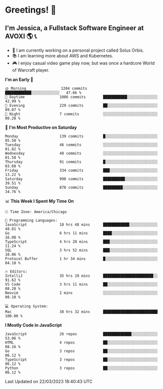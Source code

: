 # Greetings! 🧠

## I'm Jessica, a Fullstack Software Engineer at AVOXI 🌎 📞

- 🌟 I am currently working on a personal project called Solus Orbis.
- 📚 I am learning more about AWS and Kubernetes.
- 🎮 I enjoy casual video game play now, but was once a hardcore World of Warcraft player.

<!--START_SECTION:waka-->
**I'm an Early 🐤** 

```text
🌞 Morning                1204 commits        ████████████░░░░░░░░░░░░░   47.66 % 
🌆 Daytime                1086 commits        ███████████░░░░░░░░░░░░░░   42.99 % 
🌃 Evening                229 commits         ██░░░░░░░░░░░░░░░░░░░░░░░   09.07 % 
🌙 Night                  7 commits           ░░░░░░░░░░░░░░░░░░░░░░░░░   00.28 % 
```
📅 **I'm Most Productive on Saturday** 

```text
Monday                   139 commits         █░░░░░░░░░░░░░░░░░░░░░░░░   05.50 % 
Tuesday                  46 commits          ░░░░░░░░░░░░░░░░░░░░░░░░░   01.82 % 
Wednesday                40 commits          ░░░░░░░░░░░░░░░░░░░░░░░░░   01.58 % 
Thursday                 91 commits          █░░░░░░░░░░░░░░░░░░░░░░░░   03.60 % 
Friday                   334 commits         ███░░░░░░░░░░░░░░░░░░░░░░   13.22 % 
Saturday                 998 commits         ██████████░░░░░░░░░░░░░░░   39.51 % 
Sunday                   878 commits         █████████░░░░░░░░░░░░░░░░   34.76 % 
```


📊 **This Week I Spent My Time On** 

```text
🕑︎ Time Zone: America/Chicago

💬 Programming Languages: 
JavaScript               18 hrs 48 mins      ████████████░░░░░░░░░░░░░   48.81 % 
Go                       6 hrs 11 mins       ████░░░░░░░░░░░░░░░░░░░░░   16.08 % 
TypeScript               4 hrs 20 mins       ███░░░░░░░░░░░░░░░░░░░░░░   11.24 % 
SQL                      3 hrs 52 mins       ███░░░░░░░░░░░░░░░░░░░░░░   10.06 % 
Protocol Buffer          1 hr 34 mins        █░░░░░░░░░░░░░░░░░░░░░░░░   04.10 % 

🔥 Editors: 
IntelliJ                 35 hrs 19 mins      ███████████████████████░░   91.62 % 
VS Code                  3 hrs 11 mins       ██░░░░░░░░░░░░░░░░░░░░░░░   08.28 % 
Neovim                   2 mins              ░░░░░░░░░░░░░░░░░░░░░░░░░   00.10 % 

💻 Operating System: 
Mac                      38 hrs 32 mins      █████████████████████████   100.00 % 
```

**I Mostly Code in JavaScript** 

```text
JavaScript               26 repos            █████████████░░░░░░░░░░░░   53.06 % 
HTML                     4 repos             ██░░░░░░░░░░░░░░░░░░░░░░░   08.16 % 
Go                       3 repos             ██░░░░░░░░░░░░░░░░░░░░░░░   06.12 % 
TypeScript               3 repos             ██░░░░░░░░░░░░░░░░░░░░░░░   06.12 % 
Python                   3 repos             ██░░░░░░░░░░░░░░░░░░░░░░░   06.12 % 
```




 Last Updated on 22/03/2023 18:40:43 UTC
<!--END_SECTION:waka-->

<!--
**jessikuh/jessikuh** is a ✨ _special_ ✨ repository because its `README.md` (this file) appears on your GitHub profile.

Here are some ideas to get you started:

- 🔭 I’m currently working on ...
- 🌱 I’m currently learning ...
- 👯 I’m looking to collaborate on ...
- 🤔 I’m looking for help with ...
- 💬 Ask me about ...
- 📫 How to reach me: ...
- 😄 Pronouns: ...
- ⚡ Fun fact: ...
-->
